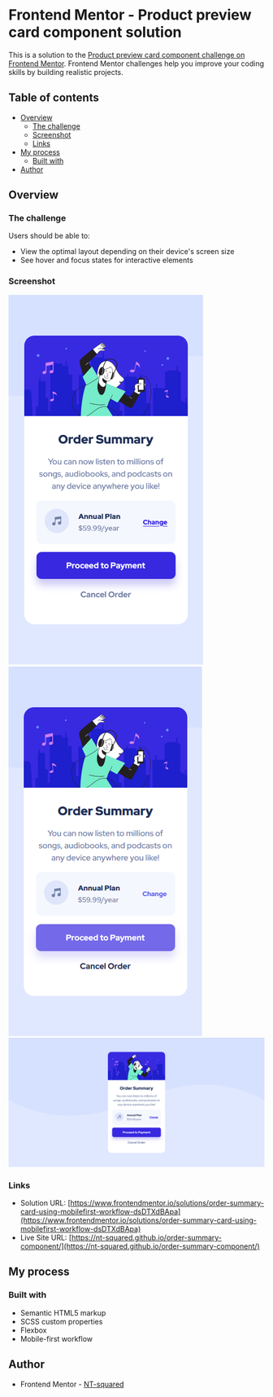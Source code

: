 # Frontend Mentor - Product preview card component solution

This is a solution to the [Product preview card component challenge on Frontend Mentor](https://www.frontendmentor.io/challenges/nft-preview-card-component-SbdUL_w0U). Frontend Mentor challenges help you improve your coding skills by building realistic projects.

## Table of contents

- [Overview](#overview)
  - [The challenge](#the-challenge)
  - [Screenshot](#screenshot)
  - [Links](#links)
- [My process](#my-process)
  - [Built with](#built-with)
- [Author](#author)

## Overview

### The challenge

Users should be able to:

- View the optimal layout depending on their device's screen size
- See hover and focus states for interactive elements

### Screenshot

![mobile-view](./screenshot/mobile-version.png)
![active-view](./screenshot/active-version.png)
![desktop-view](./screenshot/desktop-version.png)

### Links

- Solution URL: [https://www.frontendmentor.io/solutions/order-summary-card-using-mobilefirst-workflow-dsDTXdBApa](https://www.frontendmentor.io/solutions/order-summary-card-using-mobilefirst-workflow-dsDTXdBApa)
- Live Site URL: [https://nt-squared.github.io/order-summary-component/](https://nt-squared.github.io/order-summary-component/)

## My process

### Built with

- Semantic HTML5 markup
- SCSS custom properties
- Flexbox
- Mobile-first workflow

## Author

- Frontend Mentor - [NT-squared](https://www.frontendmentor.io/profile/nt-squared)
